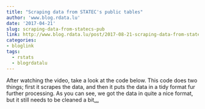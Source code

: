 ```yaml
---
title: "Scraping data from STATEC's public tables"
author: 'www.blog.rdata.lu'
date: '2017-04-21'
slug: scraping-data-from-statecs-pub
link: http://www.blog.rdata.lu/post/2017-08-21-scraping-data-from-statec-s-public-tables/
categories:
- bloglink
tags:
  - rstats
  - blogrdatalu
---
```


After watching the video, take a look at the code below. This code does two things; first it scrapes the data, and then it puts the data in a tidy format fur further processing. As you can see, we got the data in quite a nice format, but it still needs to be cleaned a bit[... <i class="fas fa-external-link-alt"></i>](http://www.blog.rdata.lu/post/2017-08-21-scraping-data-from-statec-s-public-tables/)

